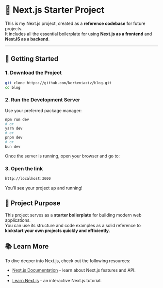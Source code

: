 # 📘 Next.js Starter Project

This is my Next.js project, created as a **reference codebase** for future projects.  
It includes all the essential boilerplate for using **Next.js as a frontend** and **NestJS as a backend**.

---

## 🚀 Getting Started

### 1. Download the Project

```bash
git clone https://github.com/kerkeniaziz/blog.git
cd blog
```
### 2. Run the Development Server
Use your preferred package manager:

``` bash
npm run dev
# or
yarn dev
# or
pnpm dev
# or
bun dev
```
Once the server is running, open your browser and go to:

### 3. Open the link
``` bash
http://localhost:3000
```
You’ll see your project up and running!


## 📂 Project Purpose

This project serves as a **starter boilerplate** for building modern web applications.  
You can use its structure and code examples as a solid reference to **kickstart your own projects quickly and efficiently**.

## 📚 Learn More
To dive deeper into Next.js, check out the following resources:

- [Next.js Documentation](https://nextjs.org/docs) - learn about Next.js features and API.
- 
- [Learn Next.js](https://nextjs.org/learn) - an interactive Next.js tutorial.
